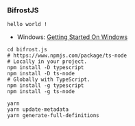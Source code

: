 ### BifrostJS
```
hello world ! 
```


- Windows: [Getting Started On Windows](https://github.com/bifrost-finance/bifrost.js)

```
cd bifrost.js
# https://www.npmjs.com/package/ts-node
# Locally in your project.
npm install -D typescript
npm install -D ts-node
# Globally with TypeScript.
npm install -g typescript
npm install -g ts-node

yarn
yarn update-metadata
yarn generate-full-definitions
```
